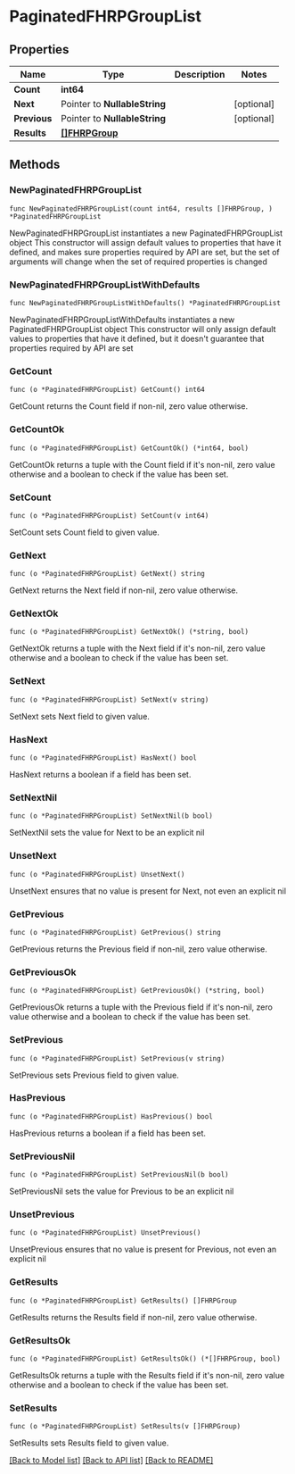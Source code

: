 # PaginatedFHRPGroupList

## Properties

Name | Type | Description | Notes
------------ | ------------- | ------------- | -------------
**Count** | **int64** |  | 
**Next** | Pointer to **NullableString** |  | [optional] 
**Previous** | Pointer to **NullableString** |  | [optional] 
**Results** | [**[]FHRPGroup**](FHRPGroup.md) |  | 

## Methods

### NewPaginatedFHRPGroupList

`func NewPaginatedFHRPGroupList(count int64, results []FHRPGroup, ) *PaginatedFHRPGroupList`

NewPaginatedFHRPGroupList instantiates a new PaginatedFHRPGroupList object
This constructor will assign default values to properties that have it defined,
and makes sure properties required by API are set, but the set of arguments
will change when the set of required properties is changed

### NewPaginatedFHRPGroupListWithDefaults

`func NewPaginatedFHRPGroupListWithDefaults() *PaginatedFHRPGroupList`

NewPaginatedFHRPGroupListWithDefaults instantiates a new PaginatedFHRPGroupList object
This constructor will only assign default values to properties that have it defined,
but it doesn't guarantee that properties required by API are set

### GetCount

`func (o *PaginatedFHRPGroupList) GetCount() int64`

GetCount returns the Count field if non-nil, zero value otherwise.

### GetCountOk

`func (o *PaginatedFHRPGroupList) GetCountOk() (*int64, bool)`

GetCountOk returns a tuple with the Count field if it's non-nil, zero value otherwise
and a boolean to check if the value has been set.

### SetCount

`func (o *PaginatedFHRPGroupList) SetCount(v int64)`

SetCount sets Count field to given value.


### GetNext

`func (o *PaginatedFHRPGroupList) GetNext() string`

GetNext returns the Next field if non-nil, zero value otherwise.

### GetNextOk

`func (o *PaginatedFHRPGroupList) GetNextOk() (*string, bool)`

GetNextOk returns a tuple with the Next field if it's non-nil, zero value otherwise
and a boolean to check if the value has been set.

### SetNext

`func (o *PaginatedFHRPGroupList) SetNext(v string)`

SetNext sets Next field to given value.

### HasNext

`func (o *PaginatedFHRPGroupList) HasNext() bool`

HasNext returns a boolean if a field has been set.

### SetNextNil

`func (o *PaginatedFHRPGroupList) SetNextNil(b bool)`

 SetNextNil sets the value for Next to be an explicit nil

### UnsetNext
`func (o *PaginatedFHRPGroupList) UnsetNext()`

UnsetNext ensures that no value is present for Next, not even an explicit nil
### GetPrevious

`func (o *PaginatedFHRPGroupList) GetPrevious() string`

GetPrevious returns the Previous field if non-nil, zero value otherwise.

### GetPreviousOk

`func (o *PaginatedFHRPGroupList) GetPreviousOk() (*string, bool)`

GetPreviousOk returns a tuple with the Previous field if it's non-nil, zero value otherwise
and a boolean to check if the value has been set.

### SetPrevious

`func (o *PaginatedFHRPGroupList) SetPrevious(v string)`

SetPrevious sets Previous field to given value.

### HasPrevious

`func (o *PaginatedFHRPGroupList) HasPrevious() bool`

HasPrevious returns a boolean if a field has been set.

### SetPreviousNil

`func (o *PaginatedFHRPGroupList) SetPreviousNil(b bool)`

 SetPreviousNil sets the value for Previous to be an explicit nil

### UnsetPrevious
`func (o *PaginatedFHRPGroupList) UnsetPrevious()`

UnsetPrevious ensures that no value is present for Previous, not even an explicit nil
### GetResults

`func (o *PaginatedFHRPGroupList) GetResults() []FHRPGroup`

GetResults returns the Results field if non-nil, zero value otherwise.

### GetResultsOk

`func (o *PaginatedFHRPGroupList) GetResultsOk() (*[]FHRPGroup, bool)`

GetResultsOk returns a tuple with the Results field if it's non-nil, zero value otherwise
and a boolean to check if the value has been set.

### SetResults

`func (o *PaginatedFHRPGroupList) SetResults(v []FHRPGroup)`

SetResults sets Results field to given value.



[[Back to Model list]](../README.md#documentation-for-models) [[Back to API list]](../README.md#documentation-for-api-endpoints) [[Back to README]](../README.md)


